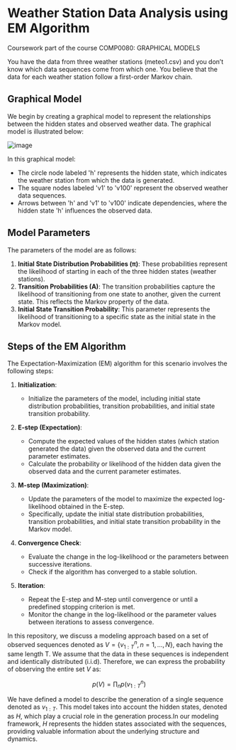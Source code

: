 # Weather Station Data Analysis using EM Algorithm
 Coursework part of the course COMP0080: GRAPHICAL MODELS

You have the data from three weather stations (meteo1.csv) and you don’t know which data sequences come from which one. You believe that the data for each weather station follow a first-order Markov chain.

## Graphical Model

We begin by creating a graphical model to represent the relationships between the hidden states and observed weather data. The graphical model is illustrated below:

![image](https://github.com/sprasadhpy/Three_weather_stations_Hidden_Markov_Model/assets/40602129/072ca249-2982-4598-8c43-de7c79f000c7)


In this graphical model:
- The circle node labeled 'h' represents the hidden state, which indicates the weather station from which the data is generated.
- The square nodes labeled 'v1' to 'v100' represent the observed weather data sequences.
- Arrows between 'h' and 'v1' to 'v100' indicate dependencies, where the hidden state 'h' influences the observed data.

## Model Parameters

The parameters of the model are as follows:

1. **Initial State Distribution Probabilities (π)**: These probabilities represent the likelihood of starting in each of the three hidden states (weather stations).
2. **Transition Probabilities (A)**: The transition probabilities capture the likelihood of transitioning from one state to another, given the current state. This reflects the Markov property of the data.
3. **Initial State Transition Probability**: This parameter represents the likelihood of transitioning to a specific state as the initial state in the Markov model.

## Steps of the EM Algorithm

The Expectation-Maximization (EM) algorithm for this scenario involves the following steps:

1. **Initialization**:
   - Initialize the parameters of the model, including initial state distribution probabilities, transition probabilities, and initial state transition probability.

2. **E-step (Expectation)**:
   - Compute the expected values of the hidden states (which station generated the data) given the observed data and the current parameter estimates.
   - Calculate the probability or likelihood of the hidden data given the observed data and the current parameter estimates.

3. **M-step (Maximization)**:
   - Update the parameters of the model to maximize the expected log-likelihood obtained in the E-step.
   - Specifically, update the initial state distribution probabilities, transition probabilities, and initial state transition probability in the Markov model.

4. **Convergence Check**:
   - Evaluate the change in the log-likelihood or the parameters between successive iterations.
   - Check if the algorithm has converged to a stable solution.

5. **Iteration**:
   - Repeat the E-step and M-step until convergence or until a predefined stopping criterion is met.
   - Monitor the change in the log-likelihood or the parameter values between iterations to assess convergence.



In this repository, we discuss a modeling approach based on a set of observed sequences denoted as $V = \{v_{1:T}^n, n = 1, \ldots, N\}$, each having the same length T. We assume that the data in these sequences is independent and identically distributed (i.i.d). Therefore, we can express the probability of observing the entire set $V$ as:

$$
p(V) = \prod_{n} p(v_{1:T}^n)
$$


We have defined a model to describe the generation of a single sequence denoted as $v_{1:T}$. This model takes into account the hidden states, denoted as $H$, which play a crucial role in the generation process.In our modeling framework, $H$ represents the hidden states associated with the sequences, providing valuable information about the underlying structure and dynamics.


